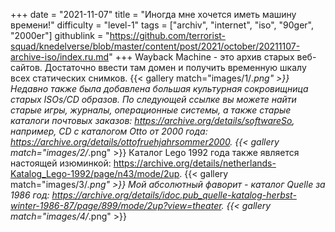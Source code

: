 +++
date = "2021-11-07"
title = "Иногда мне хочется иметь машину времени!"
difficulty = "level-1"
tags = ["archiv", "internet", "iso", "90ger", "2000er"]
githublink = "https://github.com/terrorist-squad/knedelverse/blob/master/content/post/2021/october/20211107-archive-iso/index.ru.md"
+++
Wayback Machine - это архив старых веб-сайтов. Достаточно ввести там домен и получить временную шкалу всех статических снимков.
{{< gallery match="images/1/*.png" >}}
Недавно также была добавлена большая культурная сокровищница старых ISOs/CD образов. По следующей ссылке вы можете найти старые игры, журналы, операционные системы, а также старые каталоги почтовых заказов: https://archive.org/details/softwareSo, например, CD с каталогом Otto от 2000 года: https://archive.org/details/ottofruehjahrsommer2000.
{{< gallery match="images/2/*.png" >}}
Каталог Lego 1992 года также является настоящей изюминкой: https://archive.org/details/netherlands-Katalog_Lego-1992/page/n43/mode/2up.
{{< gallery match="images/3/*.png" >}}
Мой абсолютный фаворит - каталог Quelle за 1986 год: https://archive.org/details/idoc.pub_quelle-katalog-herbst-winter-1986-87/page/899/mode/2up?view=theater.
{{< gallery match="images/4/*.png" >}}